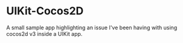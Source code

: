 UIKit-Cocos2D
=============

A small sample app highlighting an issue I've been having with using cocos2d v3 inside a UIKit app.
